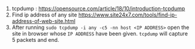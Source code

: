 1. tcpdump : https://opensource.com/article/18/10/introduction-tcpdump
2. Find ip address of any site https://www.site24x7.com/tools/find-ip-address-of-web-site.html </br>
3. After running `sudo tcpdump -i any -c5 -nn host <IP ADDRESS>` open the site in browser whose `IP ADDRESS` have been given. `tcpdump` will capture 5 packets and end.
